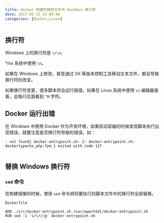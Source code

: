 ```yaml
---
title: Docker 构建时移除文件中 Windows 换行符
date: 2017-05-15 15:05:00
categories: [Docker,Linux]
---
```


## 换行符

Windows 上的换行符是 `\r\n`;

*nix 系统中使用 `\n`。

如果在 Windows 上修改，甚至通过 Git 等版本控制工具移动文本文件，都会导致换行符的改变。

如果换行符变更，很多脚本将会运行报错，如果在 Linux 系统中使用 `vi` 编辑器查看，会每行后面看到 `^M` 字符。

## Docker 运行出错

在 Windows 中使用 Docker 作为开发环境，如果启动容器的时候发现脚本执行出现错误，就要注意是否换行符导致的错误。如：
```
: not found| docker-entrypoint.sh: 2: docker-entrypoint.sh:
dockertypecho_php-fpm_1 exited with code 127
```

```

```

## 替换 Windows 换行符

### `sed` 命令

在构建镜像的时候，使用 `sed` 命令把将要执行的脚本文件中的换行符全部替换。

`Dockerfile`

```
ADD ./src/docker-entrypoint.sh /var/www/html/docker-entrypoint.sh
RUN sed -i 's/\r//g' docker-entrypoint.sh
```